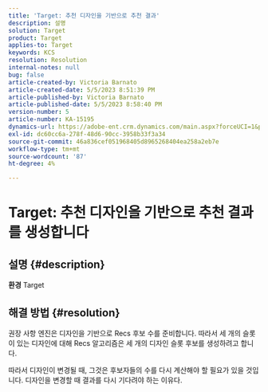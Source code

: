 ```yaml
---
title: 'Target: 추천 디자인을 기반으로 추천 결과'
description: 설명
solution: Target
product: Target
applies-to: Target
keywords: KCS
resolution: Resolution
internal-notes: null
bug: false
article-created-by: Victoria Barnato
article-created-date: 5/5/2023 8:51:39 PM
article-published-by: Victoria Barnato
article-published-date: 5/5/2023 8:58:40 PM
version-number: 5
article-number: KA-15195
dynamics-url: https://adobe-ent.crm.dynamics.com/main.aspx?forceUCI=1&pagetype=entityrecord&etn=knowledgearticle&id=0b8f5ca0-86eb-ed11-a7c6-6045bd0065f9
exl-id: dc60cc6a-278f-48d6-90cc-3958b33f3a34
source-git-commit: 46a836cef051968405d8965268404ea258a2eb7e
workflow-type: tm+mt
source-wordcount: '87'
ht-degree: 4%

---
```


# Target: 추천 디자인을 기반으로 추천 결과를 생성합니다

## 설명 {#description}

<b>환경</b>
Target


## 해결 방법 {#resolution}


권장 사항 엔진은 디자인을 기반으로 Recs 후보 수를 준비합니다. 따라서 세 개의 슬롯이 있는 디자인에 대해 Recs 알고리즘은 세 개의 디자인 슬롯 후보를 생성하려고 합니다.

따라서 디자인이 변경될 때, 그것은 후보자들의 수를 다시 계산해야 할 필요가 있을 것입니다. 디자인을 변경할 때 결과를 다시 기다려야 하는 이유다.
